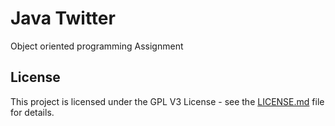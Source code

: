 # Java Twitter

Object oriented programming Assignment

## License

This project is licensed under the GPL V3 License - see the [LICENSE.md](LICENSE.md) file for details.
